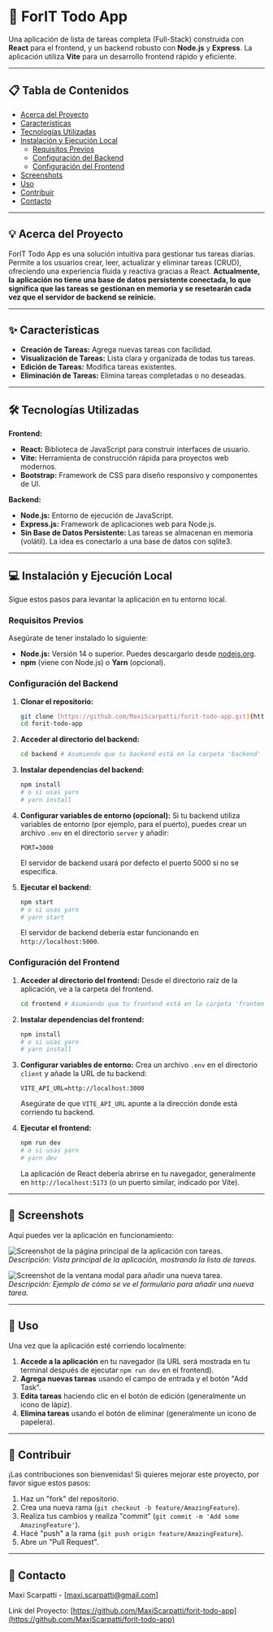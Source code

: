 # 🚀 ForIT Todo App

Una aplicación de lista de tareas completa (Full-Stack) construida con **React** para el frontend, y un backend robusto con **Node.js** y **Express**. La aplicación utiliza **Vite** para un desarrollo frontend rápido y eficiente.

---

## 📋 Tabla de Contenidos

* [Acerca del Proyecto](#acerca-del-proyecto)
* [Características](#características)
* [Tecnologías Utilizadas](#tecnologías-utilizadas)
* [Instalación y Ejecución Local](#instalación-y-ejecución-local)
    * [Requisitos Previos](#requisitos-previos)
    * [Configuración del Backend](#configuración-del-backend)
    * [Configuración del Frontend](#configuración-del-frontend)
* [Screenshots](#screenshots)
* [Uso](#uso)
* [Contribuir](#contribuir)
* [Contacto](#contacto)

---

## 💡 Acerca del Proyecto

ForIT Todo App es una solución intuitiva para gestionar tus tareas diarias. Permite a los usuarios crear, leer, actualizar y eliminar tareas (CRUD), ofreciendo una experiencia fluida y reactiva gracias a React. **Actualmente, la aplicación no tiene una base de datos persistente conectada, lo que significa que las tareas se gestionan en memoria y se resetearán cada vez que el servidor de backend se reinicie.**

---

## ✨ Características

* **Creación de Tareas:** Agrega nuevas tareas con facilidad.
* **Visualización de Tareas:** Lista clara y organizada de todas tus tareas.
* **Edición de Tareas:** Modifica tareas existentes.
* **Eliminación de Tareas:** Elimina tareas completadas o no deseadas.

---

## 🛠️ Tecnologías Utilizadas

**Frontend:**
* **React:** Biblioteca de JavaScript para construir interfaces de usuario.
* **Vite:** Herramienta de construcción rápida para proyectos web modernos.
* **Bootstrap:** Framework de CSS para diseño responsivo y componentes de UI.

**Backend:**
* **Node.js:** Entorno de ejecución de JavaScript.
* **Express.js:** Framework de aplicaciones web para Node.js.
* **Sin Base de Datos Persistente:** Las tareas se almacenan en memoria (volátil). La idea es conectarlo a una base de datos con sqlite3.

---

## 💻 Instalación y Ejecución Local

Sigue estos pasos para levantar la aplicación en tu entorno local.

### Requisitos Previos

Asegúrate de tener instalado lo siguiente:

* **Node.js:** Versión 14 o superior. Puedes descargarlo desde [nodejs.org](https://nodejs.org/).
* **npm** (viene con Node.js) o **Yarn** (opcional).

### Configuración del Backend

1.  **Clonar el repositorio:**
    ```bash
    git clone [https://github.com/MaxiScarpatti/forit-todo-app.git](https://github.com/MaxiScarpatti/forit-todo-app.git)
    cd forit-todo-app
    ```

2.  **Acceder al directorio del backend:**
    ```bash
    cd backend # Asumiendo que tu backend está en la carpeta 'backend'
    ```

3.  **Instalar dependencias del backend:**
    ```bash
    npm install
    # o si usas yarn
    # yarn install
    ```

4.  **Configurar variables de entorno (opcional):**
    Si tu backend utiliza variables de entorno (por ejemplo, para el puerto), puedes crear un archivo `.env` en el directorio `server` y añadir:
    ```
    PORT=3000
    ```
    El servidor de backend usará por defecto el puerto 5000 si no se especifica.

5.  **Ejecutar el backend:**
    ```bash
    npm start
    # o si usas yarn
    # yarn start
    ```
    El servidor de backend debería estar funcionando en `http://localhost:5000`.

### Configuración del Frontend

1.  **Acceder al directorio del frontend:**
    Desde el directorio raíz de la aplicación, ve a la carpeta del frontend.
    ```bash
    cd frontend # Asumiendo que tu frontend está en la carpeta 'frontend'
    ```

2.  **Instalar dependencias del frontend:**
    ```bash
    npm install
    # o si usas yarn
    # yarn install
    ```

3.  **Configurar variables de entorno:**
    Crea un archivo `.env` en el directorio `client` y añade la URL de tu backend:
    ```
    VITE_API_URL=http://localhost:3000
    ```
    Asegúrate de que `VITE_API_URL` apunte a la dirección donde está corriendo tu backend.

4.  **Ejecutar el frontend:**
    ```bash
    npm run dev
    # o si usas yarn
    # yarn dev
    ```
    La aplicación de React debería abrirse en tu navegador, generalmente en `http://localhost:5173` (o un puerto similar, indicado por Vite).

---

## 📸 Screenshots

Aquí puedes ver la aplicación en funcionamiento:

![Screenshot de la página principal de la aplicación con tareas.](assets/screenshots/todo-list-main.png)
*Descripción: Vista principal de la aplicación, mostrando la lista de tareas.*

![Screenshot de la ventana modal para añadir una nueva tarea.](assets/screenshots/add-task-modal.png)
*Descripción: Ejemplo de cómo se ve el formulario para añadir una nueva tarea.*

---

## 🚀 Uso

Una vez que la aplicación esté corriendo localmente:

1.  **Accede a la aplicación** en tu navegador (la URL será mostrada en tu terminal después de ejecutar `npm run dev` en el frontend).
2.  **Agrega nuevas tareas** usando el campo de entrada y el botón "Add Task".
3.  **Edita tareas** haciendo clic en el botón de edición (generalmente un icono de lápiz).
4.  **Elimina tareas** usando el botón de eliminar (generalmente un icono de papelera).

---

## 🤝 Contribuir

¡Las contribuciones son bienvenidas! Si quieres mejorar este proyecto, por favor sigue estos pasos:

1.  Haz un "fork" del repositorio.
2.  Crea una nueva rama (`git checkout -b feature/AmazingFeature`).
3.  Realiza tus cambios y realiza "commit" (`git commit -m 'Add some AmazingFeature'`).
4.  Hacé "push" a la rama (`git push origin feature/AmazingFeature`).
5.  Abre un "Pull Request".

---

## 📧 Contacto

Maxi Scarpatti - [maxi.scarpatti@gmail.com]

Link del Proyecto: [https://github.com/MaxiScarpatti/forit-todo-app](https://github.com/MaxiScarpatti/forit-todo-app)
